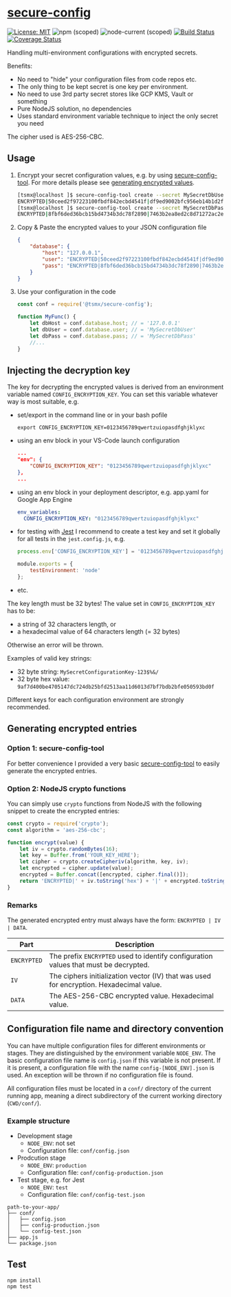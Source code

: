 # [**secure-config**](https://github.com/tsmx/secure-config)

[![License: MIT](https://img.shields.io/badge/License-MIT-blue.svg)](https://opensource.org/licenses/MIT)
![npm (scoped)](https://img.shields.io/npm/v/@tsmx/secure-config)
![node-current (scoped)](https://img.shields.io/node/v/@tsmx/secure-config)
[![Build Status](https://travis-ci.com/tsmx/secure-config.svg?branch=master)](https://travis-ci.org/tsmx/secure-config)
[![Coverage Status](https://coveralls.io/repos/github/tsmx/secure-config/badge.svg?branch=master)](https://coveralls.io/github/tsmx/secure-config?branch=master)

Handling multi-environment configurations with encrypted secrets.

Benefits:
- No need to "hide" your configuration files from code repos etc.
- The only thing to be kept secret is one key per environment.
- No need to use 3rd party secret stores like GCP KMS, Vault or something
- Pure NodeJS solution, no dependencies
- Uses standard environment variable technique to inject the only secret you need

The cipher used is AES-256-CBC.

## Usage

1. Encrypt your secret configuration values, e.g. by using [secure-config-tool](https://www.npmjs.com/package/@tsmx/secure-config-tool). For more details please see [generating encrypted values](#generating-encrypted-entries).
    ```bash
    [tsmx@localhost ]$ secure-config-tool create --secret MySecretDbUser
    ENCRYPTED|50ceed2f97223100fbdf842ecbd4541f|df9ed9002bfc956eb14b1d2f8d960a11
    [tsmx@localhost ]$ secure-config-tool create --secret MySecretDbPass
    ENCRYPTED|8fbf6ded36bcb15bd4734b3dc78f2890|7463b2ea8ed2c8d71272ac2e41761a35
    ```

2. Copy & Paste the encrypted values to your JSON configuration file
    ```json
    {
        "database": {
            "host": "127.0.0.1",
            "user": "ENCRYPTED|50ceed2f97223100fbdf842ecbd4541f|df9ed9002bfc956eb14b1d2f8d960a11",
            "pass": "ENCRYPTED|8fbf6ded36bcb15bd4734b3dc78f2890|7463b2ea8ed2c8d71272ac2e41761a35"
        }
    }
    ```

3. Use your configuration in the code
    ```js
    const conf = require('@tsmx/secure-config');

    function MyFunc() {
        let dbHost = conf.database.host; // = '127.0.0.1'
        let dbUser = conf.database.user; // = 'MySecretDbUser'
        let dbPass = conf.database.pass; // = 'MySecretDbPass'
        //...
    }
    ```
## Injecting the decryption key

The key for decrypting the encrypted values is derived from an environment variable named `CONFIG_ENCRYPTION_KEY`. You can set this variable 
whatever way is most suitable, e.g.
- set/export in the command line or in your bash pofile
  ```
  export CONFIG_ENCRYPTION_KEY=0123456789qwertzuiopasdfghjklyxc
  ```
- using an env block in your VS-Code launch configuration
  ```json
  ...
  "env": {
      "CONFIG_ENCRYPTION_KEY": "0123456789qwertzuiopasdfghjklyxc"
  },
  ...
  ```
- using an env block in your deployment descriptor, e.g. app.yaml for Google App Engine
  ```yaml
  env_variables:
    CONFIG_ENCRYPTION_KEY: "0123456789qwertzuiopasdfghjklyxc"
  ```
- for testing with [Jest](https://jestjs.io/) I recommend to create a test key and set it globally for all tests in the `jest.config.js`, e.g.
  ```javascript
  process.env['CONFIG_ENCRYPTION_KEY'] = '0123456789qwertzuiopasdfghjklyxc';

  module.exports = {
      testEnvironment: 'node'
  };
  ```
- etc.

The key length must be 32 bytes! The value set in `CONFIG_ENCRYPTION_KEY` has to be:
- a string of 32 characters length, or
- a hexadecimal value of 64 characters length (= 32 bytes)

Otherwise an error will be thrown.

Examples of valid key strings:
- 32 byte string: `MySecretConfigurationKey-123$%&/`
- 32 byte hex value: `9af7d400be4705147dc724db25bfd2513aa11d6013d7bf7bdb2bfe050593bd0f`

Different keys for each configuration environment are strongly recommended.

## Generating encrypted entries

### Option 1: secure-config-tool

For better convenience I provided a very basic [secure-config-tool](https://www.npmjs.com/package/@tsmx/secure-config-tool) to easily generate the encrypted entries.

### Option 2: NodeJS crypto functions 

You can simply use `crypto` functions from NodeJS with the following snippet to create the encrypted entries:

```js
const crypto = require('crypto');
const algorithm = 'aes-256-cbc';

function encrypt(value) {
    let iv = crypto.randomBytes(16);
    let key = Buffer.from('YOUR_KEY_HERE');
    let cipher = crypto.createCipheriv(algorithm, key, iv);
    let encrypted = cipher.update(value);
    encrypted = Buffer.concat([encrypted, cipher.final()]);
    return 'ENCRYPTED|' + iv.toString('hex') + '|' + encrypted.toString('hex');
}
```

### Remarks

The generated encrypted entry must always have the form: `ENCRYPTED | IV | DATA`. 

Part | Description
-----|------------
`ENCRYPTED` | The prefix `ENCRYPTED` used to identify configuration values that must be decrypted.
`IV` | The ciphers initialization vector (IV) that was used for encryption. Hexadecimal value.
`DATA` | The AES-256-CBC encrypted value. Hexadecimal value.

## Configuration file name and directory convention

You can have multiple configuration files for different environments or stages. They are distinguished by the environment variable `NODE_ENV`. The basic configuration file name is `config.json` if this variable is not present. If it is present, a configuration file with the name `config-[NODE_ENV].json`
is used. An exception will be thrown if no configuration file is found.

All configuration files must be located in a `conf/` directory of the current running app, meaning a direct subdirectory of the current working directory (`CWD/conf/`).  

### Example structure

- Development stage
  - `NODE_ENV`: not set
  - Configuration file: `conf/config.json`
- Prodcution stage
  - `NODE_ENV`: `production`
  - Configuration file: `conf/config-production.json`
- Test stage, e.g. for Jest
  - `NODE_ENV`: `test`
  - Configuration file: `conf/config-test.json`

```
path-to-your-app/
├── conf/
│   ├── config.json
│   ├── config-production.json
│   └── config-test.json
├── app.js
└── package.json
```

## Test

```
npm install
npm test
```